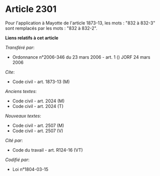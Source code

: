 # Article 2301

Pour l'application à Mayotte de l'article 1873-13, les mots : "832 à 832-3" sont remplacés par les mots : "832 à 832-2".

**Liens relatifs à cet article**

_Transféré par_:

  - Ordonnance n°2006-346 du 23 mars 2006 - art. 1 () JORF 24 mars 2006

_Cite_:

  - Code civil - art. 1873-13 (M)

_Anciens textes_:

  - Code civil - art. 2024 (M)
  - Code civil - art. 2024 (T)

_Nouveaux textes_:

  - Code civil - art. 2507 (M)
  - Code civil - art. 2507 (V)

_Cité par_:

  - Code du travail - art. R124-16 (VT)

_Codifié par_:

  - Loi n°1804-03-15
